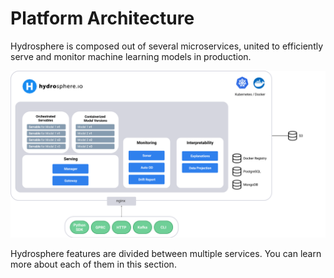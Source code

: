 # Platform Architecture

Hydrosphere is composed out of several microservices, united to efficiently serve and monitor machine learning models in production.

![](../.gitbook/assets/architecture.png)

Hydrosphere features are divided between multiple services. You can learn more about each of them in this section.


